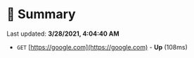 # 📖 Summary
Last updated: **3/28/2021, 4:04:40 AM**

- `GET` [https://google.com](https://google.com) - **Up** (108ms)
